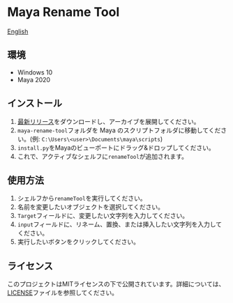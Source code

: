 # Maya Rename Tool

[English](README.md)

## 環境

- Windows 10
- Maya 2020

## インストール

1. [最新リリース](https://github.com/NinaMina2737/maya-rename-tool/releases/latest)をダウンロードし、アーカイブを展開してください。
2. `maya-rename-tool`フォルダを Maya のスクリプトフォルダに移動してください。(例: `C:\Users\<user>\Documents\maya\scripts`)
3. `install.py`をMayaのビューポートにドラッグ&ドロップしてください。
4. これで、アクティブなシェルフに`renameTool`が追加されます。

## 使用方法

1. シェルフから`renameTool`を実行してください。
2. 名前を変更したいオブジェクトを選択してください。
3. `Target`フィールドに、変更したい文字列を入力してください。
4. `input`フィールドに、リネーム、置換、または挿入したい文字列を入力してください。
5. 実行したいボタンをクリックしてください。

## ライセンス

このプロジェクトはMITライセンスの下で公開されています。詳細については、[LICENSE](LICENSE)ファイルを参照してください。
